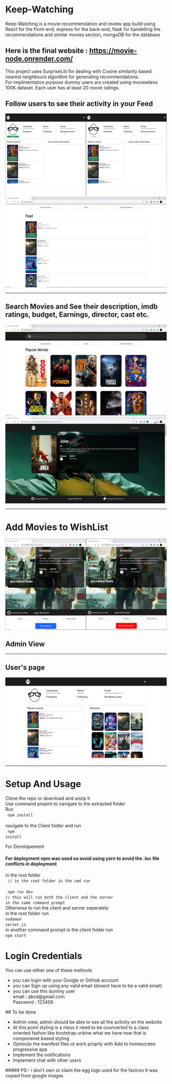 # Keep-Watching
Keep-Watching is a movie recommendation and review app build using React for the front-end, express for the back-end, 
flask for handelling the recommendations and similar movies section, mongoDB for the database<br />
## Here is the final website : https://movie-node.onrender.com/

This project uses SurpriseLib for dealing with Cosine similarity based nearest neighbours algorithm for generating recommendations. <br />
For implimentation purpose dummy users are created using moviewlens 100K dataset. Each user has at least 20 movie ratings. 

## Follow users to see their activity in your Feed<br />
<img alt="user feed image" src="https://github.com/yashodeepchikte/Keep-Watching/blob/master/Images/followingOtherUsers.PNG" /><br/>
<img alt="user feed image" src="https://github.com/yashodeepchikte/Keep-Watching/blob/master/Images/feed2.PNG" />
  
  <hr />

## Search Movies and See their description, imdb ratings, budget, Earnings, director, cast etc.
<img src="https://github.com/yashodeepchikte/Keep-Watching/blob/master/Images/searchMovies.PNG" alt="searchMovies.PNG" />
  <br />
<img src="https://github.com/yashodeepchikte/Keep-Watching/blob/master/Images/movie.PNG" alt="searchMovies.PNG" />
  <hr />


# Add Movies to WishList
  <img src="https://github.com/yashodeepchikte/Keep-Watching/blob/master/Images/watchlist.PNG" /><br/>


## Admin View
<hr/>


##  User's page
  <img src="https://github.com/yashodeepchikte/Keep-Watching/blob/master/Images/userpage.PNG" /><br/>
   
  <hr/>




# Setup And Usage
Clone the repo or download and unzip it <br />
Use command propmt to navigate to the extracted folder<br />
Run <br />
<code> npm install </code><br />
navigate to the Client folder and run <br />
<code> npm install </code> <br />

For Developement <br />

#### For deployment npm was used so avoid using yarn to avoid the .loc file conflicts in deployment

in the root folder<br/>
<code>
// in  the root folder in the cmd run <br/>
npm run dev   <br/>// this will run both the client and the server in the same command prompt
</code> <br />
Otherwise to run the client and server seperately <br />
in the root folder run<br />
<code>nodemon server.js</code><br />
in another command prompt in the client folder run<br />
<code>npm start </code><br />

# Login Credentials
You can use either one of these methods 
<ul>
<li>
you can login with your Google or GitHub account
</li>
<li>
you can Sign up using any valid email (dosent have to be a valid email)
</li>
<li>
you can use this dummy user<br />
email : abcd@gmail.com <br />
Password : 123456
</li>
</ul>
## To be done 
<ul>
  <li>Admin view, admin should be able to see all the activity on the website</li>
  <li>At this point styling is a mess it need to be counverted to a class oriented fashon like bootstrap unkine what we have now that is componenet based styling</li>
  <li>Optimize the manifest files ot work proprly with Add to homescreen progressive app</li>
  <li>Implement the notifications </li>
  <li>Implement chat with other users </li>
</ul>
##### PS:- i don't own or claim the egg logo used for the favicon it was copied from google images

